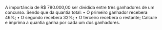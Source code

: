 A importância de R$ 780.000,00 ser dividida entre três ganhadores de um concurso.
Sendo que da quantia total:
• O primeiro ganhador recebera 46%;
• O segundo recebera 32%;
• O terceiro recebera o restante;
Calcule e imprima a quantia ganha por cada um dos ganhadores.